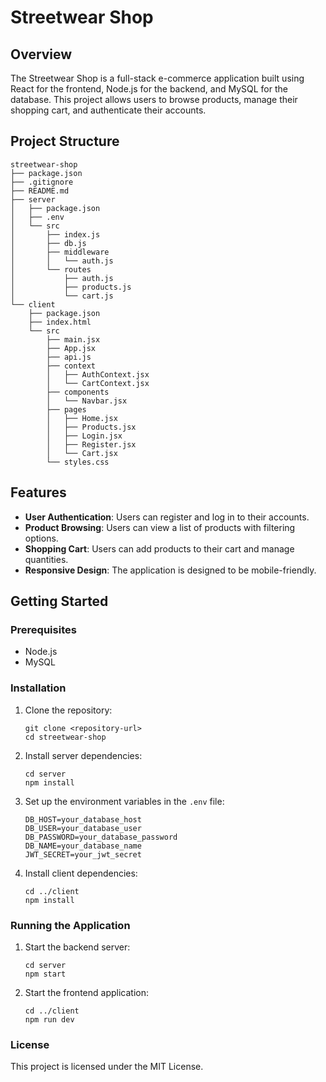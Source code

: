 # Streetwear Shop

## Overview
The Streetwear Shop is a full-stack e-commerce application built using React for the frontend, Node.js for the backend, and MySQL for the database. This project allows users to browse products, manage their shopping cart, and authenticate their accounts.

## Project Structure
```
streetwear-shop
├── package.json
├── .gitignore
├── README.md
├── server
│   ├── package.json
│   ├── .env
│   └── src
│       ├── index.js
│       ├── db.js
│       ├── middleware
│       │   └── auth.js
│       └── routes
│           ├── auth.js
│           ├── products.js
│           └── cart.js
└── client
    ├── package.json
    ├── index.html
    └── src
        ├── main.jsx
        ├── App.jsx
        ├── api.js
        ├── context
        │   ├── AuthContext.jsx
        │   └── CartContext.jsx
        ├── components
        │   └── Navbar.jsx
        ├── pages
        │   ├── Home.jsx
        │   ├── Products.jsx
        │   ├── Login.jsx
        │   ├── Register.jsx
        │   └── Cart.jsx
        └── styles.css
```

## Features
- **User Authentication**: Users can register and log in to their accounts.
- **Product Browsing**: Users can view a list of products with filtering options.
- **Shopping Cart**: Users can add products to their cart and manage quantities.
- **Responsive Design**: The application is designed to be mobile-friendly.

## Getting Started

### Prerequisites
- Node.js
- MySQL

### Installation
1. Clone the repository:
   ```
   git clone <repository-url>
   cd streetwear-shop
   ```

2. Install server dependencies:
   ```
   cd server
   npm install
   ```

3. Set up the environment variables in the `.env` file:
   ```
   DB_HOST=your_database_host
   DB_USER=your_database_user
   DB_PASSWORD=your_database_password
   DB_NAME=your_database_name
   JWT_SECRET=your_jwt_secret
   ```

4. Install client dependencies:
   ```
   cd ../client
   npm install
   ```

### Running the Application
1. Start the backend server:
   ```
   cd server
   npm start
   ```

2. Start the frontend application:
   ```
   cd ../client
   npm run dev
   ```

### License
This project is licensed under the MIT License.